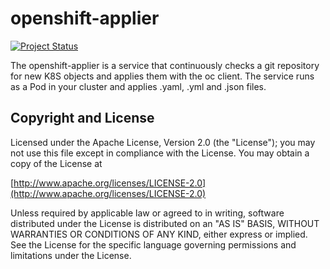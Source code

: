 # openshift-applier

[![Project Status](http://opensource.box.com/badges/active.svg)](http://opensource.box.com/badges)

The openshift-applier is a service that continuously checks a git repository for new K8S objects and applies them with the oc client. The service runs as a Pod in your cluster and applies .yaml, .yml and .json files.

## Copyright and License
Licensed under the Apache License, Version 2.0 (the "License"); you may not use this file except in compliance with the License. You may obtain a copy of the License at

[http://www.apache.org/licenses/LICENSE-2.0](http://www.apache.org/licenses/LICENSE-2.0)

Unless required by applicable law or agreed to in writing, software distributed under the License is distributed on an "AS IS" BASIS, WITHOUT WARRANTIES OR CONDITIONS OF ANY KIND, either express or implied. See the License for the specific language governing permissions and limitations under the License.
